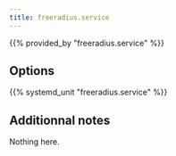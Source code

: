 ```yaml
---
title: freeradius.service
---
```


{{% provided_by "freeradius.service" %}}

## Options

{{% systemd_unit "freeradius.service" %}}

## Additionnal notes

Nothing here.